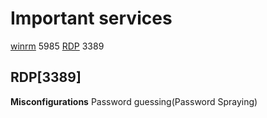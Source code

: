 # Important services
[winrm](#winrm) 5985
[RDP](#RDP) 3389


## RDP[3389]
**Misconfigurations**
Password guessing(Password Spraying)
